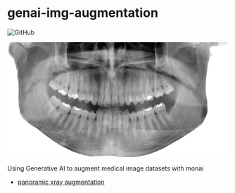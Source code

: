 # genai-img-augmentation
![GitHub](https://img.shields.io/github/license/edgarbc/genai-img-augmentation)

![pan xray](https://github.com/edgarbc/genai-img-augmentation/blob/main/img/IMG_0010.png)

Using Generative AI to augment medical image datasets with monai 

- [panoramic xray augmentation](https://github.com/edgarbc/genai-img-augmentation/blob/main/my_monai_panxray_autoencoder.ipynb)


